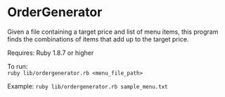 OrderGenerator
==============

Given a file containing a target price and list of menu items, this program finds the combinations of items that add up to the target price. 

Requires:
Ruby 1.8.7 or higher

To run:  
`ruby lib/ordergenerator.rb <menu_file_path>`

Example:
`ruby lib/ordergenerator.rb sample_menu.txt`
